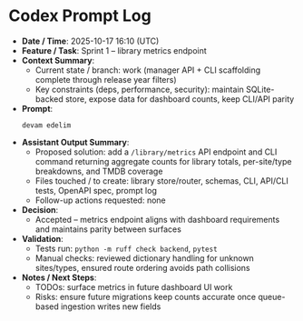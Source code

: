 # Codex Prompt Log

- **Date / Time**: 2025-10-17 16:10 (UTC)
- **Feature / Task**: Sprint 1 – library metrics endpoint
- **Context Summary**:
  - Current state / branch: work (manager API + CLI scaffolding complete through release year filters)
  - Key constraints (deps, performance, security): maintain SQLite-backed store, expose data for dashboard counts, keep CLI/API parity
- **Prompt**:
  ```text
  devam edelim
  ```
- **Assistant Output Summary**:
  - Proposed solution: add a `/library/metrics` API endpoint and CLI command returning aggregate counts for library totals, per-site/type breakdowns, and TMDB coverage
  - Files touched / to create: library store/router, schemas, CLI, API/CLI tests, OpenAPI spec, prompt log
  - Follow-up actions requested: none
- **Decision**:
  - Accepted – metrics endpoint aligns with dashboard requirements and maintains parity between surfaces
- **Validation**:
  - Tests run: `python -m ruff check backend`, `pytest`
  - Manual checks: reviewed dictionary handling for unknown sites/types, ensured route ordering avoids path collisions
- **Notes / Next Steps**:
  - TODOs: surface metrics in future dashboard UI work
  - Risks: ensure future migrations keep counts accurate once queue-based ingestion writes new fields

